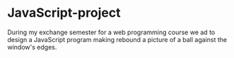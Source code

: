 # JavaScript-project
During my exchange semester for a web programming course we ad to design a JavaScript program making rebound a picture of a ball against the window's edges. 
